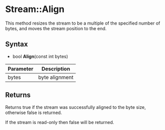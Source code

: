 # Stream::Align

This method resizes the stream to be a multiple of the specified number of bytes, and moves the stream position to the end.

## Syntax

- bool **Align**(const int bytes)

| Parameter | Description |
|---|---|
| bytes | byte alignment |

## Returns

Returns true if the stream was successfully aligned to the byte size, otherwise false is returned.

If the stream is read-only then false will be returned.
